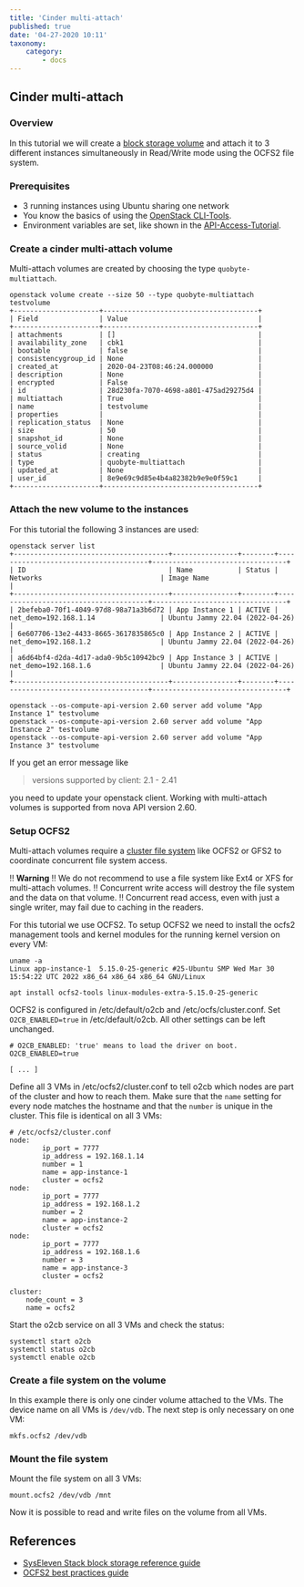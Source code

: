 ```yaml
---
title: 'Cinder multi-attach'
published: true
date: '04-27-2020 10:11'
taxonomy:
    category:
        - docs
---
```


## Cinder multi-attach

### Overview

In this tutorial we will create a [block storage volume](../../04.Reference/04.block-storage/docs.en.md) and attach it to 3 different instances simultaneously in Read/Write mode using the OCFS2 file system.

### Prerequisites

* 3 running instances using Ubuntu sharing one network
* You know the basics of using the [OpenStack CLI-Tools](../../03.Howtos/02.openstack-cli/docs.en.md).
* Environment variables are set, like shown in the [API-Access-Tutorial](../02.api-access/docs.en.md).

### Create a cinder multi-attach volume

Multi-attach volumes are created by choosing the type `quobyte-multiattach`.

```shell
openstack volume create --size 50 --type quobyte-multiattach  testvolume
+---------------------+--------------------------------------+
| Field               | Value                                |
+---------------------+--------------------------------------+
| attachments         | []                                   |
| availability_zone   | cbk1                                 |
| bootable            | false                                |
| consistencygroup_id | None                                 |
| created_at          | 2020-04-23T08:46:24.000000           |
| description         | None                                 |
| encrypted           | False                                |
| id                  | 28d230fa-7070-4698-a801-475ad29275d4 |
| multiattach         | True                                 |
| name                | testvolume                           |
| properties          |                                      |
| replication_status  | None                                 |
| size                | 50                                   |
| snapshot_id         | None                                 |
| source_volid        | None                                 |
| status              | creating                             |
| type                | quobyte-multiattach                  |
| updated_at          | None                                 |
| user_id             | 8e9e69c9d85e4b4a82382b9e9e0f59c1     |
+---------------------+--------------------------------------+
```

### Attach the new volume to the instances

For this tutorial the following 3 instances are used:

```shell
openstack server list
+--------------------------------------+----------------+--------+--------------------------------------+---------------------------------+
| ID                                   | Name           | Status | Networks                             | Image Name                      |
+--------------------------------------+----------------+--------+--------------------------------------+---------------------------------+
| 2befeba0-70f1-4049-97d8-98a71a3b6d72 | App Instance 1 | ACTIVE | net_demo=192.168.1.14                | Ubuntu Jammy 22.04 (2022-04-26) |
| 6e607706-13e2-4433-8665-3617835865c0 | App Instance 2 | ACTIVE | net_demo=192.168.1.2                 | Ubuntu Jammy 22.04 (2022-04-26) |
| a6d64bf4-d2da-4d17-ada0-9b5c10942bc9 | App Instance 3 | ACTIVE | net_demo=192.168.1.6                 | Ubuntu Jammy 22.04 (2022-04-26) |
+--------------------------------------+----------------+--------+--------------------------------------+---------------------------------+

openstack --os-compute-api-version 2.60 server add volume "App Instance 1" testvolume
openstack --os-compute-api-version 2.60 server add volume "App Instance 2" testvolume
openstack --os-compute-api-version 2.60 server add volume "App Instance 3" testvolume

```

If you get an error message like
>versions supported by client: 2.1 - 2.41

you need to update your openstack client. Working with multi-attach volumes is supported from nova API version 2.60.


### Setup OCFS2

Multi-attach volumes require a [cluster file system](https://en.wikipedia.org/wiki/Clustered_file_system#SHARED-DISK) like OCFS2 or GFS2 to coordinate concurrent file system access.

!! **Warning**
!! We do not recommend to use a file system like Ext4 or XFS for multi-attach volumes.
!! Concurrent write access will destroy the file system and the data on that volume.
!! Concurrent read access, even with just a single writer, may fail due to caching in the readers.

For this tutorial we use OCFS2.
To setup OCFS2 we need to install the ocfs2 management tools and kernel modules for the running kernel version on every VM:

```shell
uname -a
Linux app-instance-1  5.15.0-25-generic #25-Ubuntu SMP Wed Mar 30 15:54:22 UTC 2022 x86_64 x86_64 x86_64 GNU/Linux

apt install ocfs2-tools linux-modules-extra-5.15.0-25-generic
```

OCFS2 is configured in /etc/default/o2cb and /etc/ocfs/cluster.conf.
Set `O2CB_ENABLED=true` in /etc/default/o2cb. All other settings can be left unchanged.

```shell
# O2CB_ENABLED: 'true' means to load the driver on boot.
O2CB_ENABLED=true

[ ... ]
```

Define all 3 VMs in /etc/ocfs2/cluster.conf to tell o2cb which nodes are part of the cluster and how to reach them. Make sure that the `name` setting for every node matches the hostname and that the `number` is unique in the cluster.
This file is identical on all 3 VMs:

```shell
# /etc/ocfs2/cluster.conf
node:
        ip_port = 7777
        ip_address = 192.168.1.14
        number = 1
        name = app-instance-1
        cluster = ocfs2
node:
        ip_port = 7777
        ip_address = 192.168.1.2
        number = 2
        name = app-instance-2
        cluster = ocfs2
node:
        ip_port = 7777
        ip_address = 192.168.1.6
        number = 3
        name = app-instance-3
        cluster = ocfs2

cluster:
    node_count = 3
    name = ocfs2
```

Start the o2cb service on all 3 VMs and check the status:

```shell
systemctl start o2cb
systemctl status o2cb
systemctl enable o2cb
```

### Create a file system on the volume

In this example there is only one cinder volume attached to the VMs. The device name on all VMs is `/dev/vdb`.
The next step is only necessary on one VM:

```shell
mkfs.ocfs2 /dev/vdb
```

### Mount the file system

Mount the file system on all 3 VMs:

```shell
mount.ocfs2 /dev/vdb /mnt
```

Now it is possible to read and write files on the volume from all VMs.

## References

* [SysEleven Stack block storage reference guide](../../04.Reference/04.block-storage/docs.en.md)
* [OCFS2 best practices guide](http://www.oracle.com/us/technologies/linux/ocfs2-best-practices-2133130.pdf)
